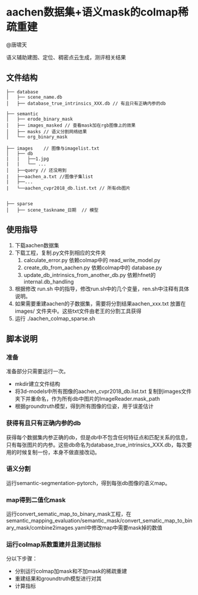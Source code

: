 

# aachen数据集+语义mask的colmap稀疏重建

@唐啸天

语义辅助建图、定位、稠密点云生成，测评相关结果

## 文件结构

```
├── database 
│   ├── scene_name.db
│   ├── database_true_intrinsics_XXX.db // 有且只有正确内参的db

├── semantic
│   ├── erode_binary_mask 
│   ├── images_masked // 查看mask加在rgb图像上的效果
│   ├── masks // 语义分割网络结果
│   └── org_binary_mask

├── images    // 图像与imagelist.txt 
│   ├── db
|   |   ├──1.jpg
|   |   └── ... 
│   ├──query // 还没用到
|   ├──aachen_a.txt //图像子集list
|   ├──...
|   └──aachen_cvpr2018_db.list.txt // 所有db图片


├── sparse
│   ├── scene_taskname_日期  // 模型

```

## 使用指导

1. 下载aachen数据集
2. 下载工程，复制.py文件到相应的文件夹
   1. calculate_error.py 依赖colmap中的 read_write_model.py 
   2. create_db_from_aachen.py 依赖colmap中的 database.py
   3. update_db_intrinsics_from_another_db.py 依赖hfnet的 internal.db_handling
3. 根据修改 run.sh 中的指导，修改run.sh中的几个变量，ren.sh中注释有具体说明。
4. 如果需要重建aachen的子数据集，需要将分割结果aachen_xxx.txt 放置在images/ 文件夹中。这些txt文件由老王的分割工具获得
5. 运行 ./aachen_colmap_sparse.sh

## 脚本说明

### 准备

准备部分只需要运行一次。

- mkdir建立文件结构
- 将3d-models中所有图像的aachen_cvpr2018_db.list.txt 复制到images文件夹下并重命名，作为所有db中图片的ImageReader.mask_path
- 根据groundtruth模型，得到所有图像的位姿，用于误差估计

### 获得有且只有正确内参的db

获得每个数据集内参正确的db，但是db中不包含任何特征点和匹配关系的信息，只有每张图片的内参。这些db命名为database_true_intrinsics_XXX.db，每次要用的时候复制一份，本身不做直接改动。

### 语义分割

运行semantic-segmentation-pytorch，得到每张db图像的语义map。


### map得到二值化mask

运行convert_sematic_map_to_binary_mask工程，在semantic_mapping_evaluation/semantic_mask/convert_sematic_map_to_binary_mask/combine2images.yaml中修改map中需要mask掉的数值

### 运行colmap系数重建并且测试指标

分以下步骤：

- 分别运行colmap加mask和不加mask的稀疏重建
- 重建结果和groundtruth模型进行对其
- 计算指标